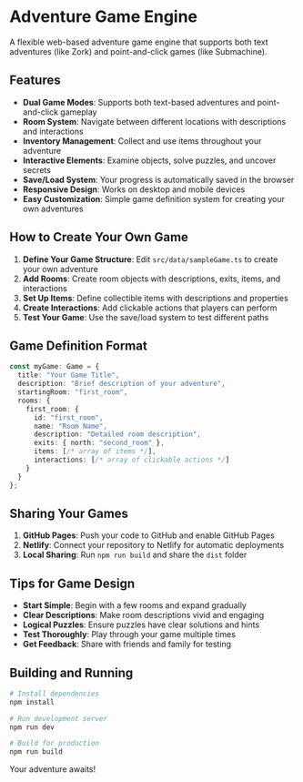 # Adventure Game Engine

A flexible web-based adventure game engine that supports both text adventures (like Zork) and point-and-click games (like Submachine).

## Features

- **Dual Game Modes**: Supports both text-based adventures and point-and-click gameplay
- **Room System**: Navigate between different locations with descriptions and interactions
- **Inventory Management**: Collect and use items throughout your adventure
- **Interactive Elements**: Examine objects, solve puzzles, and uncover secrets
- **Save/Load System**: Your progress is automatically saved in the browser
- **Responsive Design**: Works on desktop and mobile devices
- **Easy Customization**: Simple game definition system for creating your own adventures

## How to Create Your Own Game

1. **Define Your Game Structure**: Edit `src/data/sampleGame.ts` to create your own adventure
2. **Add Rooms**: Create room objects with descriptions, exits, items, and interactions
3. **Set Up Items**: Define collectible items with descriptions and properties
4. **Create Interactions**: Add clickable actions that players can perform
5. **Test Your Game**: Use the save/load system to test different paths

## Game Definition Format

```typescript
const myGame: Game = {
  title: "Your Game Title",
  description: "Brief description of your adventure",
  startingRoom: "first_room",
  rooms: {
    first_room: {
      id: "first_room",
      name: "Room Name",
      description: "Detailed room description",
      exits: { north: "second_room" },
      items: [/* array of items */],
      interactions: [/* array of clickable actions */]
    }
  }
};
```

## Sharing Your Games

1. **GitHub Pages**: Push your code to GitHub and enable GitHub Pages
2. **Netlify**: Connect your repository to Netlify for automatic deployments
3. **Local Sharing**: Run `npm run build` and share the `dist` folder

## Tips for Game Design

- **Start Simple**: Begin with a few rooms and expand gradually
- **Clear Descriptions**: Make room descriptions vivid and engaging
- **Logical Puzzles**: Ensure puzzles have clear solutions and hints
- **Test Thoroughly**: Play through your game multiple times
- **Get Feedback**: Share with friends and family for testing

## Building and Running

```bash
# Install dependencies
npm install

# Run development server
npm run dev

# Build for production
npm run build
```

Your adventure awaits!